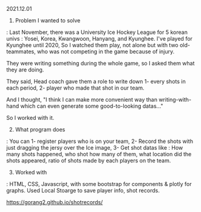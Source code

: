 2021.12.01

1. Problem I wanted to solve

: Last November, there was a University Ice Hockey League for 5 korean univs : Yosei, Korea, Kwangwoon, Hanyang, and Kyunghee. I've played for Kyunghee until 2020, So I watched them play, not alone but with two old-teammates, who was not competing in the game because of injury.

They were writing something during the whole game, so I asked them what they are doing.

They said, Head coach gave them a role to write down 1- every shots in each period, 2- player who made that shot in our team. 

And I thought, "I think I can make more convenient way than writing-with-hand which can even generate some good-to-looking datas..." 

So I worked with it.

2. What program does

: You can 1- register players who is on your team, 2- Record the shots with just dragging the jersy over the Ice image, 3- Get shot datas like : How many shots happened, who shot how many of them, what location did the shots appeared, ratio of shots made by each players on the team.

3. Worked with

: HTML, CSS, Javascript, with some bootstrap for components & plotly for graphs.
Used Local Stoarge to save player info, shot records.

https://gorang2.github.io/shotrecords/
